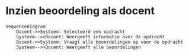 # Inzien beoordeling als docent 

```mermaid
sequenceDiagram
    Docent->>Systeem: Selecteerd een opdracht
    Systeem-->>Docent: Weergeeft informatie over de opdracht
    Docent->>Systeem: Vraagt alle beoordelingen op voor de opdracht
    Systeem-->>Docent: Weergeeft alle beoordelingen
   